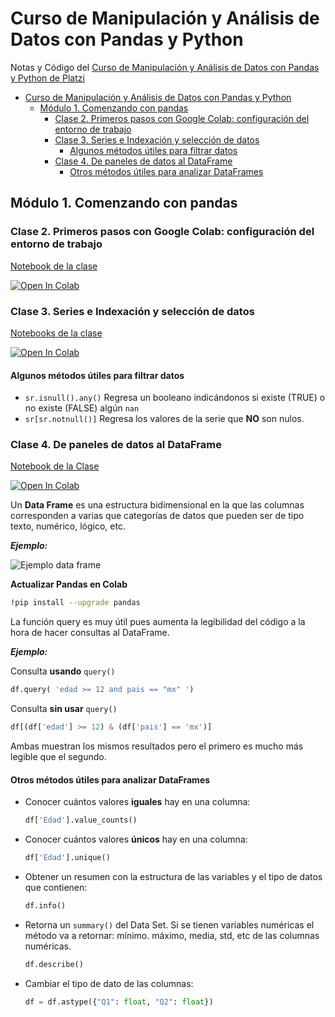 # Curso de Manipulación y Análisis de Datos con Pandas y Python

Notas y Código del [Curso de Manipulación y Análisis de Datos con Pandas y Python de Platzi](https://platzi.com/cursos/pandas/)

- [Curso de Manipulación y Análisis de Datos con Pandas y Python](#curso-de-manipulación-y-análisis-de-datos-con-pandas-y-python)
  - [Módulo 1. Comenzando con pandas](#módulo-1-comenzando-con-pandas)
    - [Clase 2. Primeros pasos con Google Colab: configuración del entorno de trabajo](#clase-2-primeros-pasos-con-google-colab-configuración-del-entorno-de-trabajo)
    - [Clase 3. Series e Indexación y selección de datos](#clase-3-series-e-indexación-y-selección-de-datos)
      - [Algunos métodos útiles para filtrar datos](#algunos-métodos-útiles-para-filtrar-datos)
    - [Clase 4. De paneles de datos al DataFrame](#clase-4-de-paneles-de-datos-al-dataframe)
      - [Otros métodos útiles para analizar DataFrames](#otros-métodos-útiles-para-analizar-dataframes)


## Módulo 1. Comenzando con pandas

### Clase 2. Primeros pasos con Google Colab: configuración del entorno de trabajo

[Notebook de la clase](https://github.com/bl00p1ng/Curso-analisis-de-datos-con-Pandas-y-Python/blob/main/primeros_pasos_con_colab.ipynb)

<a href="https://colab.research.google.com/github/bl00p1ng/Curso-analisis-de-datos-con-Pandas-y-Python/blob/main/primeros_pasos_con_colab.ipynb" target="_parent"><img src="https://colab.research.google.com/assets/colab-badge.svg" alt="Open In Colab"/></a>


### Clase 3. Series e Indexación y selección de datos

[Notebooks de la clase](https://github.com/bl00p1ng/Curso-analisis-de-datos-con-Pandas-y-Python/blob/main/series_indexacion_seleccion_de_datos.ipynb)

<a href="https://colab.research.google.com/github/bl00p1ng/Curso-analisis-de-datos-con-Pandas-y-Python/blob/main/series_indexacion_seleccion_de_datos.ipynb" target="_parent"><img src="https://colab.research.google.com/assets/colab-badge.svg" alt="Open In Colab"/></a>

#### Algunos métodos útiles para filtrar datos

- `sr.isnull().any()` Regresa un booleano indicándonos si existe (TRUE) o no existe (FALSE) algún `nan`
- `sr[sr.notnull()]` Regresa los valores de la serie que **NO** son nulos.


### Clase 4. De paneles de datos al DataFrame

[Notebook de la Clase](https://github.com/bl00p1ng/Curso-analisis-de-datos-con-Pandas-y-Python/blob/main/dataframes.ipynb)

<a href="https://colab.research.google.com/github/bl00p1ng/Curso-analisis-de-datos-con-Pandas-y-Python/blob/main/dataframes.ipynb" target="_parent"><img src="https://colab.research.google.com/assets/colab-badge.svg" alt="Open In Colab"></a>

Un **Data Frame** es una estructura bidimensional en la que las columnas corresponden a varias que categorías de datos que pueden ser de tipo texto, numérico, lógico, etc.

_**Ejemplo:**_

![Ejemplo data frame](https://i.ibb.co/YPdbWt9/data-frame.png)

**Actualizar Pandas en Colab**

```bash
!pip install --upgrade pandas
```

La función query es muy útil pues aumenta la legibilidad del código a la hora de hacer consultas al DataFrame. 

_**Ejemplo:**_

Consulta **usando** `query()`
```python
df.query( 'edad >= 12 and pais == "mx" ')
```

Consulta **sin usar** `query()`
```python
df[(df['edad'] >= 12) & (df['pais'] == 'mx')]
```

Ambas muestran los mismos resultados pero el primero es mucho más legible que el segundo.

#### Otros métodos útiles para analizar DataFrames

- Conocer cuántos valores **iguales** hay en una columna:

  ```python
  df['Edad'].value_counts()
  ```

- Conocer cuántos valores **únicos** hay en una columna:

  ```python
  df['Edad'].unique()
  ```

- Obtener un resumen con la estructura de las variables y el tipo de datos que contienen:
  
  ```python
  df.info()
  ```

- Retorna un `summary()` del Data Set. Si se tienen variables numéricas el método va a retornar: mínimo. máximo, media, std, etc de las columnas numéricas.

  ```python
  df.describe()
  ```

- Cambiar el tipo de dato de las columnas:

  ```python
  df = df.astype({"Q1": float, "Q2": float})
  ```